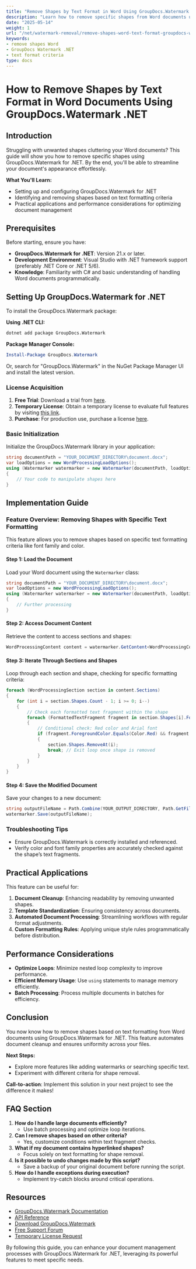 ```yaml
---
title: "Remove Shapes by Text Format in Word Using GroupDocs.Watermark .NET"
description: "Learn how to remove specific shapes from Word documents using GroupDocs.Watermark for .NET, based on text formatting criteria."
date: "2025-05-14"
weight: 1
url: "/net/watermark-removal/remove-shapes-word-text-format-groupdocs-watermark-net/"
keywords:
- remove shapes Word
- GroupDocs Watermark .NET
- text format criteria
type: docs
---
```

# How to Remove Shapes by Text Format in Word Documents Using GroupDocs.Watermark .NET

## Introduction

Struggling with unwanted shapes cluttering your Word documents? This guide will show you how to remove specific shapes using GroupDocs.Watermark for .NET. By the end, you'll be able to streamline your document's appearance effortlessly.

**What You'll Learn:**
- Setting up and configuring GroupDocs.Watermark for .NET
- Identifying and removing shapes based on text formatting criteria
- Practical applications and performance considerations for optimizing document management

## Prerequisites
Before starting, ensure you have:
- **GroupDocs.Watermark for .NET**: Version 21.x or later.
- **Development Environment**: Visual Studio with .NET framework support (preferably .NET Core or .NET 5/6).
- **Knowledge**: Familiarity with C# and basic understanding of handling Word documents programmatically.

## Setting Up GroupDocs.Watermark for .NET
To install the GroupDocs.Watermark package:

**Using .NET CLI:**
```bash
dotnet add package GroupDocs.Watermark
```

**Package Manager Console:**
```powershell
Install-Package GroupDocs.Watermark
```
Or, search for "GroupDocs.Watermark" in the NuGet Package Manager UI and install the latest version.

### License Acquisition
1. **Free Trial**: Download a trial from [here](https://downloads.groupdocs.com/watermark/net/).
2. **Temporary License**: Obtain a temporary license to evaluate full features by visiting [this link](https://purchase.groupdocs.com/temporary-license/).
3. **Purchase**: For production use, purchase a license [here](https://purchase.groupdocs.com/pricing/watermark).

### Basic Initialization
Initialize the GroupDocs.Watermark library in your application:
```csharp
string documentPath = "YOUR_DOCUMENT_DIRECTORY\document.docx";
var loadOptions = new WordProcessingLoadOptions();
using (Watermarker watermarker = new Watermarker(documentPath, loadOptions))
{
    // Your code to manipulate shapes here
}
```

## Implementation Guide
### Feature Overview: Removing Shapes with Specific Text Formatting
This feature allows you to remove shapes based on specific text formatting criteria like font family and color.

#### Step 1: Load the Document
Load your Word document using the `Watermarker` class:
```csharp
string documentPath = "YOUR_DOCUMENT_DIRECTORY\document.docx";
var loadOptions = new WordProcessingLoadOptions();
using (Watermarker watermarker = new Watermarker(documentPath, loadOptions))
{
    // Further processing
}
```

#### Step 2: Access Document Content
Retrieve the content to access sections and shapes:
```csharp
WordProcessingContent content = watermarker.GetContent<WordProcessingContent>();
```

#### Step 3: Iterate Through Sections and Shapes
Loop through each section and shape, checking for specific formatting criteria:
```csharp
foreach (WordProcessingSection section in content.Sections)
{
    for (int i = section.Shapes.Count - 1; i >= 0; i--)
    {
        // Check each formatted text fragment within the shape
        foreach (FormattedTextFragment fragment in section.Shapes[i].FormattedTextFragments)
        {
            // Conditional check: Red color and Arial font
            if (fragment.ForegroundColor.Equals(Color.Red) && fragment.Font.FamilyName == "Arial")
            {
                section.Shapes.RemoveAt(i);
                break; // Exit loop once shape is removed
            }
        }
    }
}
```

#### Step 4: Save the Modified Document
Save your changes to a new document:
```csharp
string outputFileName = Path.Combine(YOUR_OUTPUT_DIRECTORY, Path.GetFileName(documentPath));
watermarker.Save(outputFileName);
```

### Troubleshooting Tips
- Ensure GroupDocs.Watermark is correctly installed and referenced.
- Verify color and font family properties are accurately checked against the shape’s text fragments.

## Practical Applications
This feature can be useful for:
1. **Document Cleanup**: Enhancing readability by removing unwanted shapes.
2. **Template Standardization**: Ensuring consistency across documents.
3. **Automated Document Processing**: Streamlining workflows with regular format adjustments.
4. **Custom Formatting Rules**: Applying unique style rules programmatically before distribution.

## Performance Considerations
- **Optimize Loops**: Minimize nested loop complexity to improve performance.
- **Efficient Memory Usage**: Use `using` statements to manage memory efficiently.
- **Batch Processing**: Process multiple documents in batches for efficiency.

## Conclusion
You now know how to remove shapes based on text formatting from Word documents using GroupDocs.Watermark for .NET. This feature automates document cleanup and ensures uniformity across your files.

**Next Steps:**
- Explore more features like adding watermarks or searching specific text.
- Experiment with different criteria for shape removal.

**Call-to-action**: Implement this solution in your next project to see the difference it makes!

## FAQ Section
1. **How do I handle large documents efficiently?**
   - Use batch processing and optimize loop iterations.
2. **Can I remove shapes based on other criteria?**
   - Yes, customize conditions within text fragment checks.
3. **What if my document contains hyperlinked shapes?**
   - Focus solely on text formatting for shape removal.
4. **Is it possible to undo changes made by this script?**
   - Save a backup of your original document before running the script.
5. **How do I handle exceptions during execution?**
   - Implement try-catch blocks around critical operations.

## Resources
- [GroupDocs.Watermark Documentation](https://docs.groupdocs.com/watermark/net/)
- [API Reference](https://reference.groupdocs.com/watermark/net)
- [Download GroupDocs.Watermark](https://releases.groupdocs.com/watermark/net/)
- [Free Support Forum](https://forum.groupdocs.com/c/watermark/10)
- [Temporary License Request](https://purchase.groupdocs.com/temporary-license/) 

By following this guide, you can enhance your document management processes with GroupDocs.Watermark for .NET, leveraging its powerful features to meet specific needs.

